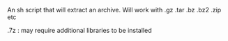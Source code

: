An sh script that will extract an archive.  Will work with .gz .tar .bz .bz2 .zip etc

.7z : may require additional libraries to be installed

